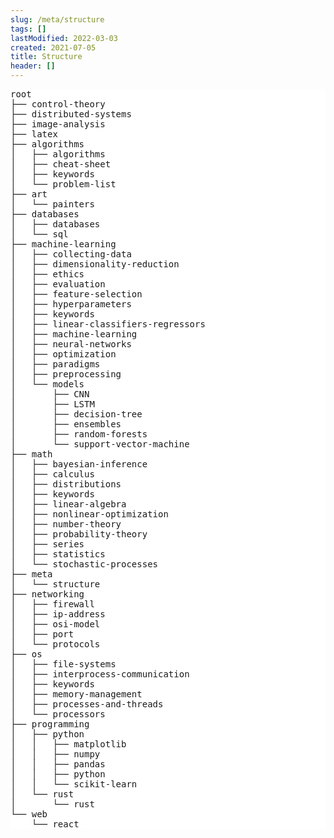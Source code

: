 ```yaml
---
slug: /meta/structure
tags: []
lastModified: 2022-03-03
created: 2021-07-05
title: Structure
header: []
---
```


<pre style="background-color: white;">
root 
├── control-theory
├── distributed-systems
├── image-analysis
├── latex
├── algorithms
│   ├── algorithms
│   ├── cheat-sheet
│   ├── keywords
│   └── problem-list
├── art
│   └── painters
├── databases
│   ├── databases
│   └── sql
├── machine-learning
│   ├── collecting-data
│   ├── dimensionality-reduction
│   ├── ethics
│   ├── evaluation
│   ├── feature-selection
│   ├── hyperparameters
│   ├── keywords
│   ├── linear-classifiers-regressors
│   ├── machine-learning
│   ├── neural-networks
│   ├── optimization
│   ├── paradigms
│   ├── preprocessing
│   └── models
│       ├── CNN
│       ├── LSTM
│       ├── decision-tree
│       ├── ensembles
│       ├── random-forests
│       └── support-vector-machine
├── math
│   ├── bayesian-inference
│   ├── calculus
│   ├── distributions
│   ├── keywords
│   ├── linear-algebra
│   ├── nonlinear-optimization
│   ├── number-theory
│   ├── probability-theory
│   ├── series
│   ├── statistics
│   └── stochastic-processes
├── meta
│   └── structure
├── networking
│   ├── firewall
│   ├── ip-address
│   ├── osi-model
│   ├── port
│   └── protocols
├── os
│   ├── file-systems
│   ├── interprocess-communication
│   ├── keywords
│   ├── memory-management
│   ├── processes-and-threads
│   └── processors
├── programming
│   ├── python
│   │   ├── matplotlib
│   │   ├── numpy
│   │   ├── pandas
│   │   ├── python
│   │   └── scikit-learn
│   └── rust
│       └── rust
└── web
    └── react
</pre>